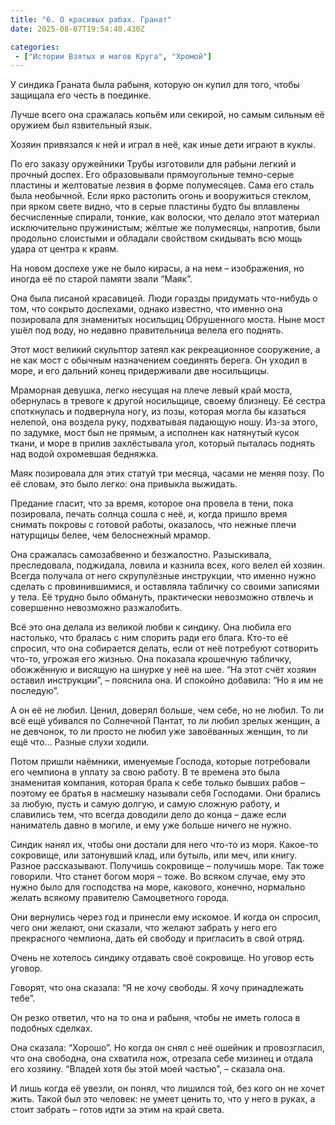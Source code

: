 ```yaml
---
title: "6. О красивых рабах. Гранат"
date: 2025-08-07T19:54:40.430Z

categories:
 - ["Истории Взятых и магов Круга", "Хромой"]
---
```


У синдика Граната была рабыня, которую он купил для того, чтобы защищала
его честь в поединке.

Лучше всего она сражалась копьём или секирой, но самым сильным её
оружием был язвительный язык.

Хозяин привязался к ней и играл в неё, как иные дети играют в куклы.

По его заказу оружейники Трубы изготовили для рабыни легкий и прочный
доспех. Его образовывали прямоугольные темно-серые пластины и желтоватые
лезвия в форме полумесяцев. Сама его сталь была необычной. Если ярко
растопить огонь и вооружиться стеклом, при ярком свете видно, что в
серые пластины будто бы вплавлены бесчисленные спирали, тонкие, как
волоски, что делало этот материал исключительно пружинистым; жёлтые же
полумесяцы, напротив, были продольно слоистыми и обладали свойством
скидывать всю мощь удара от центра к краям.

На новом доспехе уже не было кирасы, а на нем – изображения, но иногда
её по старой памяти звали “Маяк”.

Она была писаной красавицей. Люди горазды придумать что-нибудь о том,
что сокрыто доспехами, однако известно, что именно она позировала для
знаменитых носильщиц Обрушенного моста. Ныне мост ушёл под воду, но
недавно правительница велела его поднять.

Этот мост великий скульптор затеял как рекреационное сооружение, а не
как мост с обычным назначением соединять берега. Он уходил в море, и его
дальний конец придерживали две носильщицы.

Мраморная девушка, легко несущая на плече левый край моста, обернулась в
тревоге к другой носильщице, своему близнецу. Её сестра споткнулась и
подвернула ногу, из позы, которая могла бы казаться нелепой, она воздела
руку, подхватывая падающую ношу. Из-за этого, по задумке, мост был не
прямым, а исполнен как натянутый кусок ткани, и море в прилив
захлёстывала угол, который пыталась поднять над водой охромевшая
бедняжка.

Маяк позировала для этих статуй три месяца, часами не меняя позу. По её
словам, это было легко: она привыкла выжидать.

Предание гласит, что за время, которое она провела в тени, пока
позировала, печать солнца сошла с неё, и, когда пришло время снимать
покровы с готовой работы, оказалось, что нежные плечи натурщицы белее,
чем белоснежный мрамор.

Она сражалась самозабвенно и безжалостно. Разыскивала, преследовала,
поджидала, ловила и казнила всех, кого велел ей хозяин. Всегда получала
от него скрупулёзные инструкции, что именно нужно сделать с
провинившимися, и оставляла табличку со своими записями у тела. Её
трудно было обмануть, практически невозможно отвлечь и совершенно
невозможно разжалобить.

Всё это она делала из великой любви к синдику. Она любила его настолько,
что бралась с ним спорить ради его блага. Кто-то её спросил, что она
собирается делать, если от неё потребуют сотворить что-то, угрожая его
жизнью. Она показала крошечную табличку, обожжённую и висящую на шнурке
у неё на шее. “На этот счёт хозяин оставил инструкции”, – пояснила она.
И спокойно добавила: “Но я им не последую”.

А он её не любил. Ценил, доверял больше, чем себе, но не любил. То ли
всё ещё убивался по Солнечной Пантат, то ли любил зрелых женщин, а не
девчонок, то ли просто не любил уже завоёванных женщин, то ли ещё что…
Разные слухи ходили.

Потом пришли наёмники, именуемые Господа, которые потребовали его
чемпиона в уплату за свою работу. В те времена это была знаменитая
компания, которая брала к себе только бывших рабов – поэтому ее братья в
насмешку называли себя Господами. Они брались за любую, пусть и самую
долгую, и самую сложную работу, и славились тем, что всегда доводили
дело до конца – даже если наниматель давно в могиле, и ему уже больше
ничего не нужно.

Синдик нанял их, чтобы они достали для него что-то из моря. Какое-то
сокровище, или затонувший клад, или бутыль, или меч, или книгу. Разное
рассказывают. Получишь сокровище – получишь море. Так тоже говорили. Что
станет богом моря – тоже. Во всяком случае, ему это нужно было для
господства на море, какового, конечно, нормально желать всякому
правителю Самоцветного города.

Они вернулись через год и принесли ему искомое. И когда он спросил, чего
они желают, они сказали, что желают забрать у него его прекрасного
чемпиона, дать ей свободу и пригласить в свой отряд.

Очень не хотелось синдику отдавать своё сокровище. Но уговор есть
уговор.

Говорят, что она сказала: “Я не хочу свободы. Я хочу принадлежать тебе”.

Он резко ответил, что на то она и рабыня, чтобы не иметь голоса в
подобных сделках.

Она сказала: “Хорошо”. Но когда он снял с неё ошейник и провозгласил,
что она свободна, она схватила нож, отрезала себе мизинец и отдала его
хозяину. “Владей хотя бы этой моей частью”, – сказала она.

И лишь когда её увезли, он понял, что лишился той, без кого он не хочет
жить. Такой был это человек: не умеет ценить то, что у него в руках, а
стоит забрать – готов идти за этим на край света.
